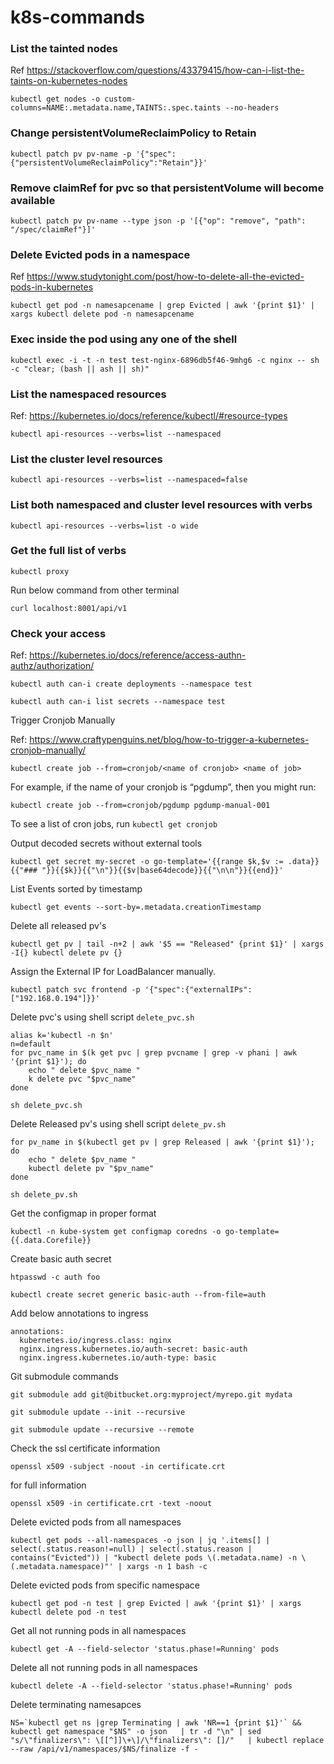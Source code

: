 # k8s-commands

### List the tainted nodes

Ref https://stackoverflow.com/questions/43379415/how-can-i-list-the-taints-on-kubernetes-nodes

```
kubectl get nodes -o custom-columns=NAME:.metadata.name,TAINTS:.spec.taints --no-headers 
```

### Change persistentVolumeReclaimPolicy to Retain

```
kubectl patch pv pv-name -p '{"spec":{"persistentVolumeReclaimPolicy":"Retain"}}'
```

### Remove claimRef for pvc so that persistentVolume will become available

```
kubectl patch pv pv-name --type json -p '[{"op": "remove", "path": "/spec/claimRef"}]'
```

### Delete Evicted pods in a namespace

Ref https://www.studytonight.com/post/how-to-delete-all-the-evicted-pods-in-kubernetes

```
kubectl get pod -n namesapcename | grep Evicted | awk '{print $1}' | xargs kubectl delete pod -n namesapcename
```

### Exec inside the pod using any one of the shell

```
kubectl exec -i -t -n test test-nginx-6896db5f46-9mhg6 -c nginx -- sh -c "clear; (bash || ash || sh)"
```
### List the namespaced resources

Ref: https://kubernetes.io/docs/reference/kubectl/#resource-types

```
kubectl api-resources --verbs=list --namespaced
```

### List the cluster level resources

```
kubectl api-resources --verbs=list --namespaced=false
```

### List both namespaced and cluster level resources with verbs

```
kubectl api-resources --verbs=list -o wide
```
### Get the full list of verbs

```
kubectl proxy
```
Run below command from other terminal

```
curl localhost:8001/api/v1
```

### Check your access

Ref: https://kubernetes.io/docs/reference/access-authn-authz/authorization/

```
kubectl auth can-i create deployments --namespace test
```

```
kubectl auth can-i list secrets --namespace test
```


Trigger Cronjob Manually

Ref: https://www.craftypenguins.net/blog/how-to-trigger-a-kubernetes-cronjob-manually/

```
kubectl create job --from=cronjob/<name of cronjob> <name of job>
```

For example, if the name of your cronjob is “pgdump”, then you might run:

```
kubectl create job --from=cronjob/pgdump pgdump-manual-001
```

To see a list of cron jobs, run `kubectl get cronjob`


Output decoded secrets without external tools

```
kubectl get secret my-secret -o go-template='{{range $k,$v := .data}}{{"### "}}{{$k}}{{"\n"}}{{$v|base64decode}}{{"\n\n"}}{{end}}'
```

List Events sorted by timestamp

```
kubectl get events --sort-by=.metadata.creationTimestamp
```
Delete all released pv's

```
kubectl get pv | tail -n+2 | awk '$5 == "Released" {print $1}' | xargs -I{} kubectl delete pv {}
```
Assign the External IP for LoadBalancer manually.

```
kubectl patch svc frontend -p '{"spec":{"externalIPs":["192.168.0.194"]}}'
```

Delete pvc's using shell script `delete_pvc.sh`

```
alias k='kubectl -n $n'
n=default
for pvc_name in $(k get pvc | grep pvcname | grep -v phani | awk '{print $1}'); do
    echo " delete $pvc_name "
    k delete pvc "$pvc_name"
done
```

```
sh delete_pvc.sh
```

Delete Released pv's using shell script `delete_pv.sh`

```
for pv_name in $(kubectl get pv | grep Released | awk '{print $1}'); do
    echo " delete $pv_name "
    kubectl delete pv "$pv_name"
done
```

```
sh delete_pv.sh
```
Get the configmap in proper format

```
kubectl -n kube-system get configmap coredns -o go-template={{.data.Corefile}}
```

Create basic auth secret
```
htpasswd -c auth foo

kubectl create secret generic basic-auth --from-file=auth
```

Add below annotations to ingress

```
annotations:
  kubernetes.io/ingress.class: nginx
  nginx.ingress.kubernetes.io/auth-secret: basic-auth
  nginx.ingress.kubernetes.io/auth-type: basic
```

Git submodule commands

```
git submodule add git@bitbucket.org:myproject/myrepo.git mydata

git submodule update --init --recursive

git submodule update --recursive --remote
```
Check the ssl certificate information

```
openssl x509 -subject -noout -in certificate.crt
```
for full information

```
openssl x509 -in certificate.crt -text -noout
```

Delete evicted pods from all namespaces

```
kubectl get pods --all-namespaces -o json | jq '.items[] | select(.status.reason!=null) | select(.status.reason | contains("Evicted")) | "kubectl delete pods \(.metadata.name) -n \(.metadata.namespace)"' | xargs -n 1 bash -c
```

Delete evicted pods from specific namespace

```
kubectl get pod -n test | grep Evicted | awk '{print $1}' | xargs kubectl delete pod -n test
```
Get all not running pods in all namespaces

```
kubectl get -A --field-selector 'status.phase!=Running' pods
```

Delete all not running pods in all namespaces

```
kubectl delete -A --field-selector 'status.phase!=Running' pods
```
Delete terminating namesapces

```
NS=`kubectl get ns |grep Terminating | awk 'NR==1 {print $1}'` && kubectl get namespace "$NS" -o json   | tr -d "\n" | sed "s/\"finalizers\": \[[^]]\+\]/\"finalizers\": []/"   | kubectl replace --raw /api/v1/namespaces/$NS/finalize -f -
```
